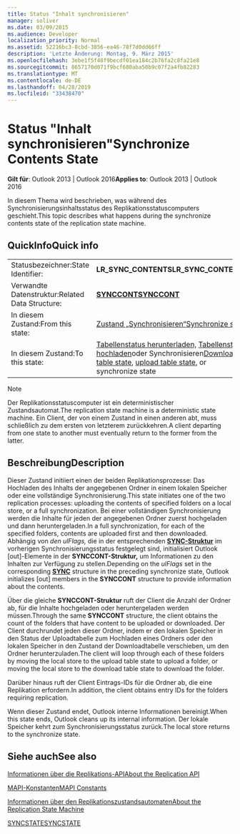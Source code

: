 ```yaml
---
title: Status "Inhalt synchronisieren"
manager: soliver
ms.date: 03/09/2015
ms.audience: Developer
localization_priority: Normal
ms.assetid: 52216bc3-8cbd-3856-ea46-78f7d0dd66ff
description: 'Letzte Änderung: Montag, 9. März 2015'
ms.openlocfilehash: 3ebe1f5f48f9becdf01ea184c2b76fa2c8fa21e8
ms.sourcegitcommit: 8657170d071f9bcf680aba50b9c07f2a4fb82283
ms.translationtype: MT
ms.contentlocale: de-DE
ms.lasthandoff: 04/28/2019
ms.locfileid: "33438470"
---
```

# <a name="synchronize-contents-state"></a><span data-ttu-id="c2138-103">Status "Inhalt synchronisieren"</span><span class="sxs-lookup"><span data-stu-id="c2138-103">Synchronize Contents State</span></span>

  
  
<span data-ttu-id="c2138-104">**Gilt für**: Outlook 2013 | Outlook 2016</span><span class="sxs-lookup"><span data-stu-id="c2138-104">**Applies to**: Outlook 2013 | Outlook 2016</span></span> 
  
 <span data-ttu-id="c2138-105">In diesem Thema wird beschrieben, was während des Synchronisierungsinhaltsstatus des Replikationsstatuscomputers geschieht.</span><span class="sxs-lookup"><span data-stu-id="c2138-105">This topic describes what happens during the synchronize contents state of the replication state machine.</span></span> 
  
## <a name="quick-info"></a><span data-ttu-id="c2138-106">QuickInfo</span><span class="sxs-lookup"><span data-stu-id="c2138-106">Quick info</span></span>

|||
|:-----|:-----|
|<span data-ttu-id="c2138-107">Statusbezeichner:</span><span class="sxs-lookup"><span data-stu-id="c2138-107">State Identifier:</span></span>  <br/> |<span data-ttu-id="c2138-108">**LR_SYNC_CONTENTS**</span><span class="sxs-lookup"><span data-stu-id="c2138-108">**LR_SYNC_CONTENTS**</span></span> <br/> |
|<span data-ttu-id="c2138-109">Verwandte Datenstruktur:</span><span class="sxs-lookup"><span data-stu-id="c2138-109">Related Data Structure:</span></span>  <br/> |<span data-ttu-id="c2138-110">**[SYNCCONT](synccont.md)**</span><span class="sxs-lookup"><span data-stu-id="c2138-110">**[SYNCCONT](synccont.md)**</span></span> <br/> |
|<span data-ttu-id="c2138-111">In diesem Zustand:</span><span class="sxs-lookup"><span data-stu-id="c2138-111">From this state:</span></span>  <br/> |[<span data-ttu-id="c2138-112">Zustand „Synchronisieren“</span><span class="sxs-lookup"><span data-stu-id="c2138-112">Synchronize state</span></span>](synchronize-state.md) <br/> |
|<span data-ttu-id="c2138-113">In diesem Zustand:</span><span class="sxs-lookup"><span data-stu-id="c2138-113">To this state:</span></span>  <br/> |<span data-ttu-id="c2138-114">[Tabellenstatus herunterladen,](download-table-state.md) [Tabellenstatus hochladen](upload-table-state.md)oder Synchronisieren</span><span class="sxs-lookup"><span data-stu-id="c2138-114">[Download table state](download-table-state.md), [upload table state](upload-table-state.md), or synchronize state</span></span>  <br/> |
   
> [!NOTE]
> <span data-ttu-id="c2138-115">Der Replikationsstatuscomputer ist ein deterministischer Zustandsautomat.</span><span class="sxs-lookup"><span data-stu-id="c2138-115">The replication state machine is a deterministic state machine.</span></span> <span data-ttu-id="c2138-116">Ein Client, der von einem Zustand in einen anderen abt, muss schließlich zu dem ersten von letzterem zurückkehren.</span><span class="sxs-lookup"><span data-stu-id="c2138-116">A client departing from one state to another must eventually return to the former from the latter.</span></span> 
  
## <a name="description"></a><span data-ttu-id="c2138-117">Beschreibung</span><span class="sxs-lookup"><span data-stu-id="c2138-117">Description</span></span>

<span data-ttu-id="c2138-118">Dieser Zustand initiiert einen der beiden Replikationsprozesse: Das Hochladen des Inhalts der angegebenen Ordner in einem lokalen Speicher oder eine vollständige Synchronisierung.</span><span class="sxs-lookup"><span data-stu-id="c2138-118">This state initiates one of the two replication processes: uploading the contents of specified folders on a local store, or a full synchronization.</span></span> <span data-ttu-id="c2138-119">Bei einer vollständigen Synchronisierung werden die Inhalte für jeden der angegebenen Ordner zuerst hochgeladen und dann heruntergeladen.</span><span class="sxs-lookup"><span data-stu-id="c2138-119">In a full synchronization, for each of the specified folders, contents are uploaded first and then downloaded.</span></span> <span data-ttu-id="c2138-120">Abhängig von *den ulFlags,* die in der entsprechenden **[SYNC-Struktur](sync.md)** im vorherigen Synchronisierungsstatus festgelegt sind, initialisiert Outlook [out]-Elemente in der **SYNCCONT-Struktur,** um Informationen zu den Inhalten zur Verfügung zu stellen.</span><span class="sxs-lookup"><span data-stu-id="c2138-120">Depending on the  *ulFlags*  set in the corresponding **[SYNC](sync.md)** structure in the preceding synchronize state, Outlook initializes [out] members in the **SYNCCONT** structure to provide information about the contents.</span></span> 
  
<span data-ttu-id="c2138-121">Über die gleiche **SYNCCONT-Struktur** ruft der Client die Anzahl der Ordner ab, für die Inhalte hochgeladen oder heruntergeladen werden müssen.</span><span class="sxs-lookup"><span data-stu-id="c2138-121">Through the same **SYNCCONT** structure, the client obtains the count of the folders that have content to be uploaded or downloaded.</span></span> <span data-ttu-id="c2138-122">Der Client durchrundet jeden dieser Ordner, indem er den lokalen Speicher in den Status der Uploadtabelle zum Hochladen eines Ordners oder den lokalen Speicher in den Zustand der Downloadtabelle verschieben, um den Ordner herunterzuladen.</span><span class="sxs-lookup"><span data-stu-id="c2138-122">The client will loop through each of these folders by moving the local store to the upload table state to upload a folder, or moving the local store to the download table state to download the folder.</span></span> 
  
<span data-ttu-id="c2138-123">Darüber hinaus ruft der Client Eintrags-IDs für die Ordner ab, die eine Replikation erfordern.</span><span class="sxs-lookup"><span data-stu-id="c2138-123">In addition, the client obtains entry IDs for the folders requiring replication.</span></span>
  
<span data-ttu-id="c2138-124">Wenn dieser Zustand endet, Outlook interne Informationen bereinigt.</span><span class="sxs-lookup"><span data-stu-id="c2138-124">When this state ends, Outlook cleans up its internal information.</span></span> <span data-ttu-id="c2138-125">Der lokale Speicher kehrt zum Synchronisierungsstatus zurück.</span><span class="sxs-lookup"><span data-stu-id="c2138-125">The local store returns to the synchronize state.</span></span>
  
## <a name="see-also"></a><span data-ttu-id="c2138-126">Siehe auch</span><span class="sxs-lookup"><span data-stu-id="c2138-126">See also</span></span>



[<span data-ttu-id="c2138-127">Informationen über die Replikations-API</span><span class="sxs-lookup"><span data-stu-id="c2138-127">About the Replication API</span></span>](about-the-replication-api.md)
  
[<span data-ttu-id="c2138-128">MAPI-Konstanten</span><span class="sxs-lookup"><span data-stu-id="c2138-128">MAPI Constants</span></span>](mapi-constants.md)
  
[<span data-ttu-id="c2138-129">Informationen über den Replikationszustandsautomaten</span><span class="sxs-lookup"><span data-stu-id="c2138-129">About the Replication State Machine</span></span>](about-the-replication-state-machine.md)
  
[<span data-ttu-id="c2138-130">SYNCSTATE</span><span class="sxs-lookup"><span data-stu-id="c2138-130">SYNCSTATE</span></span>](syncstate.md)

